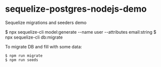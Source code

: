 # sequelize-postgres-nodejs-demo
Sequelize migrations and seeders demo

$ npx sequelize-cli model:generate --name user --attributes email:string
$ npx sequelize-cli db:migrate

To migrate DB and fill with some data: 

    $ npm run migrate
    $ npm run seeds
